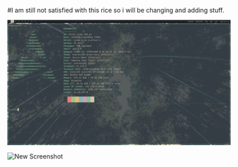 #I am still not satisfied with this rice so i will be changing and adding stuff. 

![Old Screenshot](./2025-09-06-193530_1920x1080_scrot.png)

![New Screenshot](./2025-09-09-223603_1920x1080_scrot.png])
